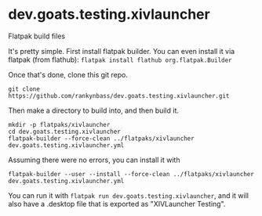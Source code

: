 # dev.goats.testing.xivlauncher
Flatpak build files

It's pretty simple. First install flatpak builder. You can even install it via flatpak (from flathub):
`flatpak install flathub org.flatpak.Builder`

Once that's done, clone this git repo.

```
git clone https://github.com/rankynbass/dev.goats.testing.xivlauncher.git
```
Then make a directory to build into, and then build it.

```
mkdir -p flatpaks/xivlauncher
cd dev.goats.testing.xivlauncher
flatpak-builder --force-clean ../flatpaks/xivlauncher dev.goats.testing.xivlauncher.yml
```

Assuming there were no errors, you can install it with

```
flatpak-builder --user --install --force-clean ../flatpaks/xivlauncher dev.goats.testing.xivlauncher.yml
```

You can run it with `flatpak run dev.goats.testing.xivlauncher`, and it will also have a .desktop file that is exported as "XIVLauncher Testing".
